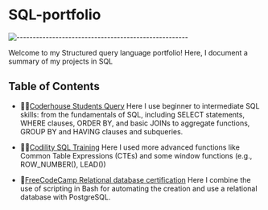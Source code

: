 # SQL-portfolio
![-----------------------------------------------------](https://raw.githubusercontent.com/andreasbm/readme/master/assets/lines/rainbow.png)

Welcome to my Structured query language portfolio! Here, I document a summary of my projects in SQL

## Table of Contents

- 👨‍🎓[Coderhouse Students Query](https://github.com/anabella-varela/SQL-portfolio/blob/main/Coderhouse_students/Students.md)
Here I use beginner to intermediate SQL skills: from the fundamentals of SQL, including SELECT statements, WHERE clauses, ORDER BY, and basic JOINs to aggregate functions, GROUP BY and HAVING clauses and subqueries.

- 🤸‍♂️[Codility SQL Training](https://github.com/anabella-varela/SQL-portfolio/blob/main/Codility/Codility_SQL_lessons.ipynb)
Here I used more advanced functions like Common Table Expressions (CTEs) and some window functions (e.g., ROW_NUMBER(), LEAD())

- 💾[FreeCodeCamp Relational database certification](https://github.com/anabella-varela/freeCodeCamp)
Here I combine the use of scripting in Bash for automating the creation and use a relational database with PostgreSQL.